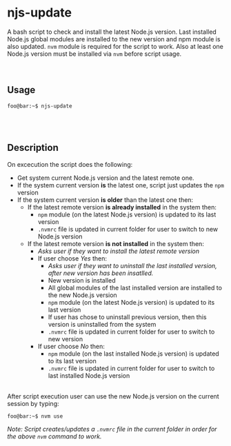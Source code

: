 # njs-update
A bash script to check and install the latest Node.js version. Last installed Node.js global modules are installed to the new version and npm module is also updated. `nvm` module is required for the script to work. Also at least one Node.js version must be installed via `nvm` before script usage.
&nbsp;  
&nbsp;  
&nbsp;  
## Usage
```console
foo@bar:~$ njs-update
```
&nbsp;  
&nbsp;  
## Description
On excecution the script does the following:

* Get system current Node.js version and the latest remote one.
* If the system current version **is** the latest one, script just updates the `npm` version
* If the system current version **is older** than the latest one then:
	* If the latest remote version **is already installed** in the system then:
		* `npm` module (on the latest Node.js version) is updated to its last version
		* `.nvmrc` file is updated in current folder for user to switch to new Node.js version
	* If the latest remote version **is not installed** in the system then:
		* _Asks user if they want to install the latest remote version_
		* If user choose *Yes* then:
			* _Asks user if they want to uninstall the last installed version, after new version has been insatlled._
			* New version is installed
			* All global modules of the last installed version are installed to the new Node.js version
			* `npm` module (on the latest Node.js version) is updated to its last version
			* If user has chose to uninstall previous version, then this version is uninstalled from the system
			* `.nvmrc` file is updated in current folder for user to switch to new version
		* If user choose *No* then:
			* `npm` module (on the last installed Node.js version) is updated to its last version
			* `.nvmrc` file is updated in current folder for user to switch to last installed Node.js version

&nbsp;  
After script execution user can use the new Node.js version on the current session by typing:

```console
foo@bar:~$ nvm use
```

*Note: Script creates/updates a `.nvmrc` file in the current folder in order for the above `nvm` command to work.*
